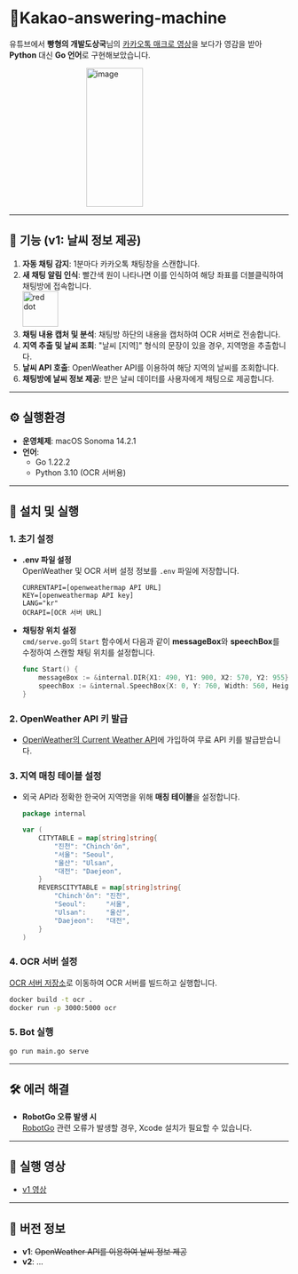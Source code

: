 # 📌Kakao-answering-machine

유튜브에서 **빵형의 개발도상국**님의 [카카오톡 매크로 영상](https://www.youtube.com/watch?v=tFVk-o2JA3o)을 보다가 영감을 받아 **Python** 대신 **Go 언어**로 구현해보았습니다.

<div style="display: flex; justify-content: space-around;">
   <img width="45%" height="250px" alt="image" src="https://github.com/user-attachments/assets/36cf45e2-f35f-4e57-b751-7c73a125267e">
</div>

---

## 🚀 기능 (v1: 날씨 정보 제공)

1. **자동 채팅 감지**: 1분마다 카카오톡 채팅창을 스캔합니다.
2. **새 채팅 알림 인식**: 빨간색 원이 나타나면 이를 인식하여 해당 좌표를 더블클릭하여 채팅방에 접속합니다.  
   <img width="64" alt="red dot" src="https://github.com/user-attachments/assets/d402f442-79d5-4093-8be6-79052431b867">
3. **채팅 내용 캡처 및 분석**: 채팅방 하단의 내용을 캡처하여 OCR 서버로 전송합니다.
4. **지역 추출 및 날씨 조회**: "날씨 [지역]" 형식의 문장이 있을 경우, 지역명을 추출합니다.
5. **날씨 API 호출**: OpenWeather API를 이용하여 해당 지역의 날씨를 조회합니다.
6. **채팅방에 날씨 정보 제공**: 받은 날씨 데이터를 사용자에게 채팅으로 제공합니다.

---

## ⚙️ 실행환경

- **운영체제**: macOS Sonoma 14.2.1
- **언어**:
  - Go 1.22.2
  - Python 3.10 (OCR 서버용)

---

## 📝 설치 및 실행

### 1. 초기 설정

   - **.env 파일 설정**  
     OpenWeather 및 OCR 서버 설정 정보를 `.env` 파일에 저장합니다.
     ```plaintext
     CURRENTAPI=[openweathermap API URL]
     KEY=[openweathermap API key]
     LANG="kr"
     OCRAPI=[OCR 서버 URL]
     ```

   - **채팅창 위치 설정**  
     `cmd/serve.go`의 `Start` 함수에서 다음과 같이 **messageBox**와 **speechBox**를 수정하여 스캔할 채팅 위치를 설정합니다.
     ```go
     func Start() {
         messageBox := &internal.DIR{X1: 490, Y1: 900, X2: 570, Y2: 955}
         speechBox := &internal.SpeechBox{X: 0, Y: 760, Width: 560, Height: 72}
     }
     ```

### 2. OpenWeather API 키 발급

   - [OpenWeather의 Current Weather API](https://openweathermap.org/current)에 가입하여 무료 API 키를 발급받습니다.

### 3. 지역 매칭 테이블 설정

   - 외국 API라 정확한 한국어 지역명을 위해 **매칭 테이블**을 설정합니다.
     ```go
     package internal

     var (
         CITYTABLE = map[string]string{
             "진천": "Chinch'ŏn",
             "서울": "Seoul",
             "울산": "Ulsan",
             "대전": "Daejeon",
         }
         REVERSCITYTABLE = map[string]string{
             "Chinch'ŏn": "진천",
             "Seoul":     "서울",
             "Ulsan":     "울산",
             "Daejeon":   "대전",
         }
     )
     ```

### 4. OCR 서버 설정

   [OCR 서버 저장소](https://github.com/jjhwan-h/2023-CBNU-OpenSourceProject)로 이동하여 OCR 서버를 빌드하고 실행합니다.

   ```bash
   docker build -t ocr .
   docker run -p 3000:5000 ocr
   ```

### 5. Bot 실행

   ```bash
   go run main.go serve
   ```

---

## 🛠️ 에러 해결

- **RobotGo 오류 발생 시**  
  [RobotGo](https://github.com/go-vgo/robotgo) 관련 오류가 발생할 경우, Xcode 설치가 필요할 수 있습니다.

---

## 🎥 실행 영상

- [v1 영상](https://drive.google.com/file/d/1Kz0qJePBee7PzzAGZfdqdCHlS8xKkwVe/view?usp=sharing)

---

## 📝 버전 정보

- **v1**: ~~OpenWeather API를 이용하여 날씨 정보 제공~~
- **v2**: ...
